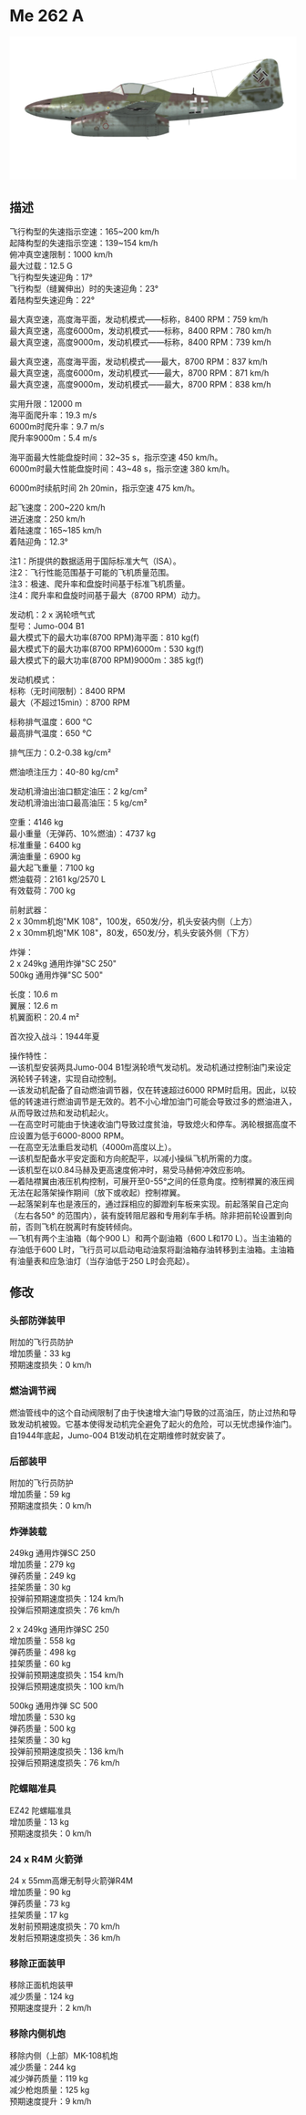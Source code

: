 # Me 262 A  
  
![me262a](../images/me262a.png)  
  
## 描述  
  
飞行构型的失速指示空速：165~200 km/h  
起降构型的失速指示空速：139~154 km/h  
俯冲真空速限制：1000 km/h  
最大过载：12.5 G  
飞行构型失速迎角：17°  
飞行构型（缝翼伸出）时的失速迎角：23°  
着陆构型失速迎角：22°  
  
最大真空速，高度海平面，发动机模式——标称，8400 RPM：759 km/h  
最大真空速，高度6000m，发动机模式——标称，8400 RPM：780 km/h  
最大真空速，高度9000m，发动机模式——标称，8400 RPM：739 km/h  
  
最大真空速，高度海平面，发动机模式——最大，8700 RPM：837 km/h  
最大真空速，高度6000m，发动机模式——最大，8700 RPM：871 km/h  
最大真空速，高度9000m，发动机模式——最大，8700 RPM：838 km/h  
  
实用升限：12000 m  
海平面爬升率：19.3 m/s  
6000m时爬升率：9.7 m/s  
爬升率9000m：5.4 m/s  
  
海平面最大性能盘旋时间：32~35 s，指示空速 450 km/h。  
6000m时最大性能盘旋时间：43~48 s，指示空速 380 km/h。  
  
6000m时续航时间 2h 20min，指示空速 475 km/h。  
  
起飞速度：200~220 km/h  
进近速度：250 km/h  
着陆速度：165~185 km/h  
着陆迎角：12.3°  
  
注1：所提供的数据适用于国际标准大气（ISA）。  
注2：飞行性能范围基于可能的飞机质量范围。  
注3：极速、爬升率和盘旋时间基于标准飞机质量。  
注4：爬升率和盘旋时间基于最大（8700 RPM）动力。  
  
发动机：2 x 涡轮喷气式  
型号：Jumo-004 B1  
最大模式下的最大功率(8700 RPM)海平面：810 kg(f)  
最大模式下的最大功率(8700 RPM)6000m：530 kg(f)  
最大模式下的最大功率(8700 RPM)9000m：385 kg(f)  
  
发动机模式：  
标称（无时间限制）：8400 RPM  
最大（不超过15min）：8700 RPM  
  
标称排气温度：600 °C  
最高排气温度：650 °C  
  
排气压力：0.2-0.38 kg/cm²  
  
燃油喷注压力：40-80 kg/cm²  
  
发动机滑油出油口额定油压：2 kg/cm²  
发动机滑油出油口最高油压：5 kg/cm²  
  
空重：4146 kg  
最小重量（无弹药、10%燃油）：4737 kg  
标准重量：6400 kg  
满油重量：6900 kg  
最大起飞重量：7100 kg  
燃油载荷：2161 kg/2570 L  
有效载荷：700 kg  
  
前射武器：  
2 x 30mm机炮"MK 108"，100发，650发/分，机头安装内侧（上方）  
2 x 30mm机炮"MK 108"，80发，650发/分，机头安装外侧（下方）  
  
炸弹：  
2 x 249kg 通用炸弹"SC 250"  
500kg 通用炸弹"SC 500"  
  
长度：10.6 m  
翼展：12.6 m  
机翼面积：20.4 m²  
  
首次投入战斗：1944年夏  
  
操作特性：  
—该机型安装两具Jumo-004 B1型涡轮喷气发动机。发动机通过控制油门来设定涡轮转子转速，实现自动控制。  
—该发动机配备了自动燃油调节器，仅在转速超过6000 RPM时启用。因此，以较低的转速进行燃油调节是无效的。若不小心增加油门可能会导致过多的燃油进入，从而导致过热和发动机起火。  
—在高空时可能由于快速收油门导致过度贫油，导致熄火和停车。涡轮根据高度不应设置为低于6000-8000 RPM。  
—在高空无法重启发动机（4000m高度以上）。  
—该机型配备水平安定面和方向舵配平，以减小操纵飞机所需的力度。  
—该机型在以0.84马赫及更高速度俯冲时，易受马赫俯冲效应影响。  
—着陆襟翼由液压机构控制，可展开至0-55°之间的任意角度。控制襟翼的液压阀无法在起落架操作期间（放下或收起）控制襟翼。  
—起落架刹车也是液压的，通过踩相应的脚蹬刹车板来实现。前起落架自己定向（左右各50° 的范围内），装有旋转阻尼器和专用刹车手柄。除非把前轮设置到向前，否则飞机在脱离时有旋转倾向。  
—飞机有两个主油箱（每个900 L）和两个副油箱（600 L和170 L）。当主油箱的存油低于600 L时，飞行员可以启动电动油泵将副油箱存油转移到主油箱。主油箱有油量表和应急油灯（当存油低于250 L时会亮起）。  
  
## 修改  
  
  
### 头部防弹装甲  
  
附加的飞行员防护  
增加质量：33 kg  
预期速度损失：0 km/h  
  
### 燃油调节阀  
  
燃油管线中的这个自动阀限制了由于快速增大油门导致的过高油压，防止过热和导致发动机被毁。它基本使得发动机完全避免了起火的危险，可以无忧虑操作油门。  
自1944年底起，Jumo-004 B1发动机在定期维修时就安装了。  
  
### 后部装甲  
  
附加的飞行员防护  
增加质量：59 kg  
预期速度损失：0 km/h  
  
### 炸弹装载  
  
249kg 通用炸弹SC 250  
增加质量：279 kg  
弹药质量：249 kg  
挂架质量：30 kg  
投弹前预期速度损失：124 km/h  
投弹后预期速度损失：76 km/h  
  
2 x 249kg 通用炸弹SC 250  
增加质量：558 kg  
弹药质量：498 kg  
挂架质量：60 kg  
投弹前预期速度损失：154 km/h  
投弹后预期速度损失：100 km/h  
  
500kg 通用炸弹 SC 500  
增加质量：530 kg  
弹药质量：500 kg  
挂架质量：30 kg  
投弹前预期速度损失：136 km/h  
投弹后预期速度损失：76 km/h  
  
### 陀螺瞄准具  
  
EZ42 陀螺瞄准具  
增加质量：13 kg  
预期速度损失：0 km/h  ﻿
  
### 24 x R4M 火箭弹  
  
24 x 55mm高爆无制导火箭弹R4M  
增加质量：90 kg  
弹药质量：73 kg  
挂架质量：17 kg  
发射前预期速度损失：70 km/h  
发射后预期速度损失：36 km/h  
  
### 移除正面装甲  
  
移除正面机炮装甲  
减少质量：124 kg  
预期速度提升：2 km/h  
  
### 移除内侧机炮  
  
移除内侧（上部）MK-108机炮  
减少质量：244 kg  
减少弹药质量：119 kg  
减少枪炮质量：125 kg  
预期速度提升：9 km/h  